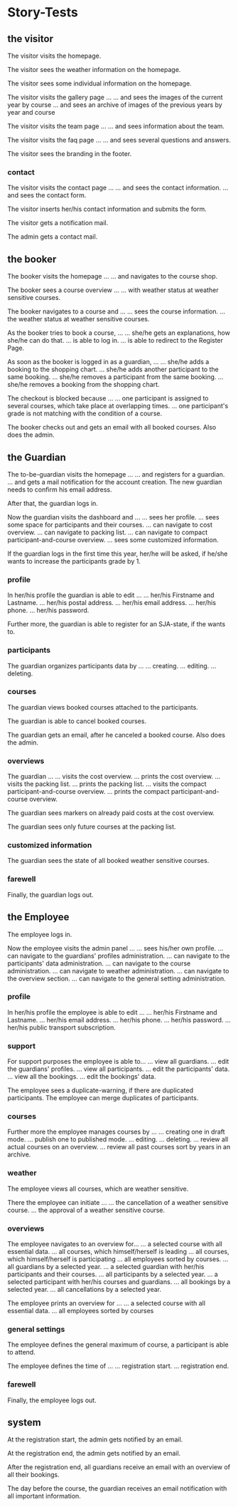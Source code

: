# Story-Tests

## the visitor
The visitor visits the homepage.

The visitor sees the weather information on the homepage.

The visitor sees some individual information on the homepage.

The visitor visits the gallery page ...
... and sees the images of the current year by course
... and sees an archive of images of the previous years by year and course

The visitor visits the team page ...
... and sees information about the team.

The visitor visits the faq page ...
... and sees several questions and answers.

The visitor sees the branding in the footer.

### contact
The visitor visits the contact page ...
... and sees the contact information.
... and sees the contact form.

The visitor inserts her/his contact information and submits the form.

The visitor gets a notification mail.

The admin gets a contact mail.

## the booker
The booker visits the homepage ...
... and navigates to the course shop.

The booker sees a course overview ...
... with weather status at weather sensitive courses.

The booker navigates to a course and ...
... sees the course information.
... the weather status at weather sensitive courses.

As the booker tries to book a course, ...
... she/he gets an explanations, how she/he can do that.
... is able to log in.
... is able to redirect to the Register Page.

As soon as the booker is logged in as a guardian, ...
... she/he adds a booking to the shopping chart.
... she/he adds another participant to the same booking.
... she/he removes a participant from the same booking.
... she/he removes a booking from the shopping chart.

The checkout is blocked because ...
... one participant is assigned to several courses, which take place at overlapping times.
... one participant's grade is not matching with the condition of a course.

The booker checks out and gets an email with all booked courses.
Also does the admin.

## the Guardian
The to-be-guardian visits the homepage ...
... and registers for a guardian.
... and gets a mail notification for the account creation.
The new guardian needs to confirm his email address.

After that, the guardian logs in.

Now the guardian visits the dashboard and ...
... sees her profile.
... sees some space for participants and their courses.
... can navigate to cost overview.
... can navigate to packing list.
... can navigate to compact participant-and-course overview.
... sees some customized information.

If the guardian logs in the first time this year, her/he will be asked, if he/she wants to increase the participants grade by 1.

### profile
In her/his profile the guardian is able to edit ...
... her/his Firstname and Lastname.
... her/his postal address.
... her/his email address.
... her/his phone.
... her/his password.

Further more, the guardian is able to register for an SJA-state, if the wants to.

### participants
The guardian organizes participants data by ...
... creating.
... editing.
... deleting.

### courses
The guardian views booked courses attached to the participants.

The guardian is able to cancel booked courses.

The guardian gets an email, after he canceled a booked course.
Also does the admin.

### overviews
The guardian ...
... visits the cost overview.
... prints the cost overview.
... visits the packing list.
... prints the packing list.
... visits the compact participant-and-course overview.
... prints the compact participant-and-course overview.

The guardian sees markers on already paid costs at the cost overview.

The guardian sees only future courses at the packing list.

### customized information
The guardian sees the state of all booked weather sensitive courses.

### farewell
Finally, the guardian logs out.


## the Employee
The employee logs in.

Now the employee visits the admin panel ...
... sees his/her own profile.
... can navigate to the guardians' profiles administration.
... can navigate to the participants' data administration.
... can navigate to the course administration.
... can navigate to weather administration.
... can navigate to the overview section.
... can navigate to the general setting administration.

### profile
In her/his profile the employee is able to edit ...
... her/his Firstname and Lastname.
... her/his email address.
... her/his phone.
... her/his password.
... her/his public transport subscription.

### support
For support purposes the employee is able to...
... view all guardians.
... edit the guardians' profiles.
... view all participants.
... edit the participants' data.
... view all the bookings.
... edit the bookings' data.

The employee sees a duplicate-warning, if there are duplicated participants.
The employee can merge duplicates of participants.

### courses
Further more the employee manages courses by ...
... creating one in draft mode.
... publish one to published mode.
... editing.
... deleting.
... review all actual courses on an overview.
... review all past courses sort by years in an archive.

### weather
The employee views all courses, which are weather sensitive.

There the employee can initiate ...
... the cancellation of a weather sensitive course.
... the approval of a weather sensitive course.

### overviews
The employee navigates to an overview for...
... a selected course with all essential data.
... all courses, which himself/herself is leading
... all courses, which himself/herself is participating
... all employees sorted by courses.
... all guardians by a selected year.
... a selected guardian with her/his participants and their courses.
... all participants by a selected year.
... a selected participant with her/his courses and guardians.
... all bookings by a selected year.
... all cancellations by a selected year.

The employee prints an overview for ...
... a selected course with all essential data.
... all employees sorted by courses

### general settings
The employee defines the general maximum of course, a participant is able to attend.

The employee defines the time of ...
... registration start.
... registration end.

### farewell
Finally, the employee logs out.

## system
At the registration start, the admin gets notified by an email.

At the registration end, the admin gets notified by an email.

After the registration end, all guardians receive an email with an overview of all their bookings.

The day before the course, the guardian receives an email notification with all important information.
